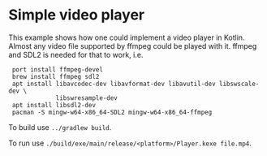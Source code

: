 # Simple video player

 This example shows how one could implement a video player in Kotlin.
Almost any video file supported by ffmpeg could be played with it.
ffmpeg and SDL2 is needed for that to work, i.e.

     port install ffmpeg-devel
     brew install ffmpeg sdl2
     apt install libavcodec-dev libavformat-dev libavutil-dev libswscale-dev \
                 libswresample-dev
     apt install libsdl2-dev
     pacman -S mingw-w64-x86_64-SDL2 mingw-w64-x86_64-ffmpeg

To build use `../gradlew build`.

To run use `./build/exe/main/release/<platform>/Player.kexe file.mp4`.


